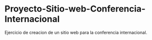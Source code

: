 # Proyecto-Sitio-web-Conferencia-Internacional
Ejercicio de creacion de un sitio web para la conferencia internacional.
